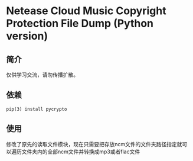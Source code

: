 # Netease Cloud Music Copyright Protection File Dump (Python version)

## 简介

仅供学习交流，请勿传播扩散。

## 依赖

```
pip(3) install pycrypto
```


## 使用

修改了原先的读取文件模块，现在只需要把存放ncm文件的文件夹路径指定就可以遍历文件夹内的全部ncm文件并转换成mp3或者flac文件



